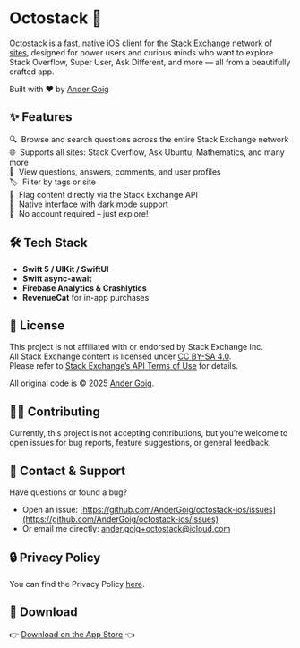 # Octostack 🐙

Octostack is a fast, native iOS client for the [Stack Exchange network of sites](https://stackexchange.com), designed for power users and curious minds who want to explore Stack Overflow, Super User, Ask Different, and more — all from a beautifully crafted app.

Built with ❤️ by [Ander Goig](https://github.com/AnderGoig)

## ✨ Features

🔍 &nbsp;Browse and search questions across the entire Stack Exchange network\
🌐 &nbsp;Supports all sites: Stack Overflow, Ask Ubuntu, Mathematics, and many more\
💬 &nbsp;View questions, answers, comments, and user profiles\
🏷️ &nbsp;Filter by tags or site\
🚩 &nbsp;Flag content directly via the Stack Exchange API\
📱 &nbsp;Native interface with dark mode support\
🧪 &nbsp;No account required – just explore!

## 🛠️ Tech Stack

- **Swift 5 / UIKit / SwiftUI**
- **Swift async-await**
- **Firebase Analytics & Crashlytics**  
- **RevenueCat** for in-app purchases

## 📜 License

This project is not affiliated with or endorsed by Stack Exchange Inc.  
All Stack Exchange content is licensed under [CC BY-SA 4.0](https://creativecommons.org/licenses/by-sa/4.0/).  
Please refer to [Stack Exchange’s API Terms of Use](https://stackapps.com/legal) for details.

All original code is © 2025 [Ander Goig](mailto:ander.goig+octostack@icloud.com).

## 🧑‍💻 Contributing

Currently, this project is not accepting contributions, but you’re welcome to open issues for bug reports, feature suggestions, or general feedback.

## 🧾 Contact & Support

Have questions or found a bug?

- Open an issue: [https://github.com/AnderGoig/octostack-ios/issues](https://github.com/AnderGoig/octostack-ios/issues)  
- Or email me directly: [ander.goig+octostack@icloud.com](mailto:ander.goig+octostack@icloud.com)

## 🔒 Privacy Policy

You can find the Privacy Policy [here](PRIVACY_POLICY.md).

## 🚀 Download

👉 [Download on the App Store](https://apps.apple.com/app/id6443491836) 👈
